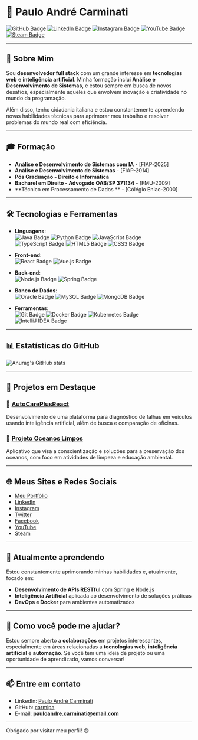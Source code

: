 # 👋 **Paulo André Carminati**

[![GitHub Badge](https://img.shields.io/badge/-GitHub-181717?style=flat-square&logo=github&logoColor=white&link=https://github.com/carmipa)](https://github.com/carmipa)
[![LinkedIn Badge](https://img.shields.io/badge/-LinkedIn-blue?style=flat-square&logo=Linkedin&logoColor=white&link=https://www.linkedin.com/in/pauloandrecarminati/)](https://www.linkedin.com/in/pauloandrecarminati/)
[![Instagram Badge](https://img.shields.io/badge/-Instagram-E4405F?style=flat-square&logo=instagram&logoColor=white&link=https://instagram.com/pabcarminati)](https://instagram.com/pabcarminati)
[![YouTube Badge](https://img.shields.io/badge/YouTube-FF0000?style=flat-square&logo=youtube&logoColor=white&link=https://www.youtube.com/@PauloAndreCarminati)](https://www.youtube.com/@PauloAndreCarminati)
[![Steam Badge](https://img.shields.io/badge/Steam-000000?style=flat-square&logo=steam&logoColor=white&link=https://steamcommunity.com/id/PCAR_PC/)](https://steamcommunity.com/id/PCAR_PC/)

---

## 🚀 **Sobre Mim**

Sou **desenvolvedor full stack** com um grande interesse em **tecnologias web** e **inteligência artificial**. Minha formação inclui **Análise e Desenvolvimento de Sistemas**, e estou sempre em busca de novos desafios, especialmente aqueles que envolvem inovação e criatividade no mundo da programação.

Além disso, tenho cidadania italiana e estou constantemente aprendendo novas habilidades técnicas para aprimorar meu trabalho e resolver problemas do mundo real com eficiência.

---

## 🎓 **Formação**
- **Análise e Desenvolvimento de Sistemas com IA** - [FIAP-2025]
- **Análise e Desenvolvimento de Sistemas** - [FIAP-2014]
- **Pós Graduação - Direito e Informática**
- **Bacharel em Direito - Advogado OAB/SP 371134** - [FMU-2009]
- **Técnico em Processamento de Dados ** - [Cólégio Eniac-2000]

---

## 🛠 **Tecnologias e Ferramentas**

- **Linguagens**:  
  ![Java Badge](https://img.shields.io/badge/Java-ED8B00?style=flat-square&logo=java&logoColor=white)
  ![Python Badge](https://img.shields.io/badge/-Python-black?style=flat-square&logo=Python)
  ![JavaScript Badge](https://img.shields.io/badge/JavaScript-F7DF1E?style=flat-square&logo=javascript&logoColor=black)
  ![TypeScript Badge](https://img.shields.io/badge/TypeScript-007ACC?style=flat-square&logo=typescript&logoColor=white)
  ![HTML5 Badge](https://img.shields.io/badge/HTML5-E34F26?style=flat-square&logo=html5&logoColor=white)
  ![CSS3 Badge](https://img.shields.io/badge/CSS3-1572B6?style=flat-square&logo=css3)

- **Front-end**:  
  ![React Badge](https://img.shields.io/badge/-React-black?style=flat-square&logo=react)
  ![Vue.js Badge](https://img.shields.io/badge/Vue.js-4FC08D?style=flat-square&logo=vue.js&logoColor=white)

- **Back-end**:  
  ![Node.js Badge](https://img.shields.io/badge/-Node.js-339933?style=flat-square&logo=Node.js&logoColor=white)
  ![Spring Badge](https://img.shields.io/badge/Spring-6DB33F?style=flat-square&logo=spring&logoColor=white)

- **Banco de Dados**:  
  ![Oracle Badge](https://img.shields.io/badge/-Oracle-F80000?style=flat-square&logo=oracle&logoColor=white)
  ![MySQL Badge](https://img.shields.io/badge/-MySQL-4479A1?style=flat-square&logo=mysql&logoColor=white)
  ![MongoDB Badge](https://img.shields.io/badge/-MongoDB-47A248?style=flat-square&logo=mongodb&logoColor=white)

- **Ferramentas**:  
  ![Git Badge](https://img.shields.io/badge/-Git-black?style=flat-square&logo=git)
  ![Docker Badge](https://img.shields.io/badge/-Docker-blue?style=flat-square&logo=docker)
  ![Kubernetes Badge](https://img.shields.io/badge/Kubernetes-326CE5?style=flat-square&logo=kubernetes&logoColor=white)
  ![IntelliJ IDEA Badge](https://img.shields.io/badge/IntelliJ_IDEA-black?style=flat-square&logo=intellij-idea&logoColor=white)

---

## 📊 **Estatísticas do GitHub**

![Anurag's GitHub stats](https://github-readme-stats.vercel.app/api?username=carmipa&show_icons=true&theme=radical)

---

## 📂 **Projetos em Destaque**

### 🔹 [AutoCarePlusReact](https://github.com/joao1015/AutoCarePlusReact)  
Desenvolvimento de uma plataforma para diagnóstico de falhas em veículos usando inteligência artificial, além de busca e comparação de oficinas.

### 🔹 [Projeto Oceanos Limpos](https://github.com/ArthurBispo00/Projeto_Oceanos_Limpos)  
Aplicativo que visa a conscientização e soluções para a preservação dos oceanos, com foco em atividades de limpeza e educação ambiental.

---

## 🌐 **Meus Sites e Redes Sociais**

- [Meu Portfólio](https://seuportfoliosite.com)
- [LinkedIn](https://www.linkedin.com/in/pauloandrecarminati/)
- [Instagram](https://instagram.com/pabcarminati)
- [Twitter](https://twitter.com/seuusuario)
- [Facebook](https://facebook.com/seuusuario)
- [YouTube](https://www.youtube.com/@PauloAndreCarminati)
- [Steam](https://steamcommunity.com/id/PCAR_PC/)

---

## 🌱 **Atualmente aprendendo**

Estou constantemente aprimorando minhas habilidades e, atualmente, focado em:
- **Desenvolvimento de APIs RESTful** com Spring e Node.js
- **Inteligência Artificial** aplicada ao desenvolvimento de soluções práticas
- **DevOps e Docker** para ambientes automatizados

---

## 🤝 **Como você pode me ajudar?**

Estou sempre aberto a **colaborações** em projetos interessantes, especialmente em áreas relacionadas a **tecnologias web**, **inteligência artificial** e **automação**. Se você tem uma ideia de projeto ou uma oportunidade de aprendizado, vamos conversar!

---

## 📫 **Entre em contato**

- LinkedIn: [Paulo André Carminati](https://www.linkedin.com/in/pauloandrecarminati/)
- GitHub: [carmipa](https://github.com/carmipa)
- E-mail: **pauloandre.carminati@email.com**

---

Obrigado por visitar meu perfil! 😄
